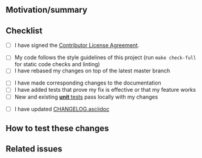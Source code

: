 <!-- Thanks for sending a pull request!

If this is your first contribution, please review and sign our contributor agreement -
https://www.elastic.co/contributor-agreement.

A few suggestions about filling out this PR:

1. Use a descriptive title for the PR.
2. If this pull request is work in progress, create a draft PR instead of prefixing the title with WIP.
3. Please label this PR with at least one of the following labels, depending on the scope of your change:
- feature, which adds new behavior
- bug fix
- enhancement, which modifies existing behavior
- breaking change
4. Remove those recommended/optional sections if you don't need them.
5. Submit the pull request: Push your local changes to your forked copy of the repository and submit a pull request (https://help.github.com/articles/using-pull-requests).
6. Please be patient. We might not be able to review your code as fast as we would like to, but we'll do our best to dedicate to it the attention it deserves. Your effort is much appreciated!

See also https://github.com/elastic/apm-server/blob/master/CONTRIBUTING.md for more tips on contributing.
-->

## Motivation/summary
<!--
Please explain the motivation behind this PR, along with a summary of the major changes involved. Replace this comment with a description of what is being changed by this PR and why.

Major changes require a number of considerations including impact on:

* logging selector(s)
* metrics
* telemetry
* Elasticsearch Service (https://cloud.elastic.co)
* Elastic Cloud Enterprise (https://www.elastic.co/products/ece)
-->

## Checklist
<!--
Add a checklist of things that are required to be reviewed in order to have the PR approved
List here all the items you have verified BEFORE sending this PR. Please DO NOT remove any item, striking through those that do not apply. (Just in case, strikethrough uses two tildes. ~~Scratch this.~~)
-->
- [ ] I have signed the [Contributor License Agreement](https://www.elastic.co/contributor-agreement/).
<!--
We are not asking you to assign copyright to us, but to give us the right to distribute your code without restriction. We ask this of all contributors in order to assure our users of the origin and continuing existence of the code. You only need to sign the CLA once.
-->
- [ ] My code follows the style guidelines of this project (run `make check-full` for static code checks and linting)
- [ ] I have rebased my changes on top of the latest master branch
<!--
Update your local repository with the most recent code from the main repo, and rebase your branch on top of the latest master branch. We prefer your initial changes to be squashed into a single commit. Later, if we ask you to make changes, add them as separate commits. This makes them easier to review.
-->
- [ ] I have made corresponding changes to the documentation
- [ ] I have added tests that prove my fix is effective or that my feature works
- [ ] New and existing [**unit** tests](https://github.com/elastic/apm-server/blob/master/TESTING.md) pass locally with my changes
<!--
Run the test suite to make sure that nothing is broken. See https://github.com/elastic/apm-server/blob/master/TESTING.md for details.
-->
- [ ] I have updated [CHANGELOG.asciidoc](https://github.com/elastic/apm-server/blob/master/CHANGELOG.asciidoc)

## How to test these changes
<!--
Explain here how this PR will be tested by the reviewer: commands, dependencies, steps, etc.
-->

## Related issues
<!--
If this PR should close an issue, please add one of the magic keywords
(e.g. fixes) followed by the issue number. For more info see:
https://help.github.com/articles/closing-issues-using-keywords/
Examples:
- Closes #ISSUE_ID
- Relates #ISSUE_ID
- Requires #ISSUE_ID
- Superseds #ISSUE_ID
-->
